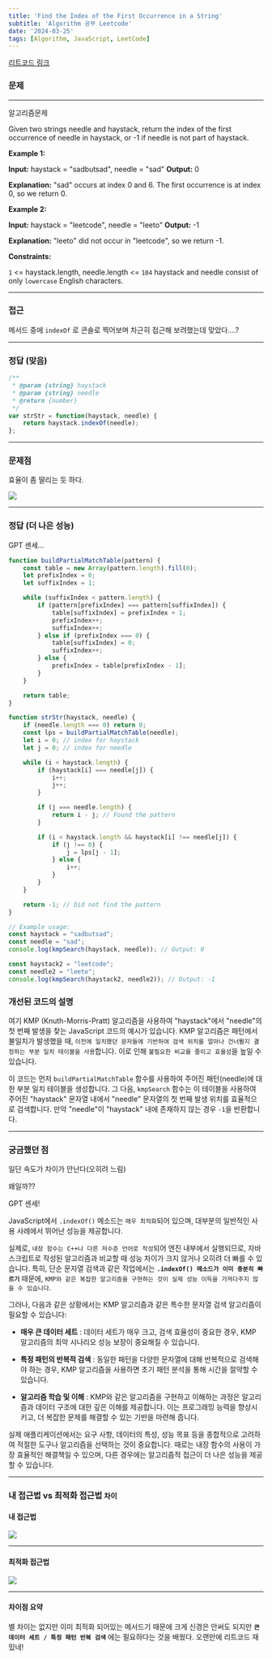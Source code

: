 ```yaml
---
title: 'Find the Index of the First Occurrence in a String'
subtitle: 'Algorithm 공부 Leetcode'
date: '2024-03-25'
tags: [Algorithm, JavaScript, LeetCode]
---
```


<span class='blogLink'>[리트코드 링크](https://leetcode.com/problems/find-the-index-of-the-first-occurrence-in-a-string/description/)</span>

### 문제

----
알고리즘문제

Given two strings needle and haystack, return the index of the first occurrence of needle in haystack, or -1 if needle is not part of haystack.

 

**Example 1:**

**Input:** haystack = "sadbutsad", needle = "sad"
**Output:** 0

**Explanation:** "sad" occurs at index 0 and 6.
The first occurrence is at index 0, so we return 0.

**Example 2:**

**Input:** haystack = "leetcode", needle = "leeto"
**Output:** -1

**Explanation:** "leeto" did not occur in "leetcode", so we return -1.
 

**Constraints:**

`1` <= haystack.length, needle.length <= `104`
haystack and needle consist of only `lowercase` English characters.

----

### 접근

메서드 중에 `indexOf` 로 콘솔로 찍어보며 차근히 접근해 보려했는데 맞았다....?

----

### 정답 (맞음)

```javascript
/**
 * @param {string} haystack
 * @param {string} needle
 * @return {number}
 */
var strStr = function(haystack, needle) {
    return haystack.indexOf(needle);
};
```

----

### 문제점

효율이 좀 딸리는 듯 하다.

<img class='blogImage' src='/blog/find_index.png'>

----

### 정답 (더 나은 성능)

GPT 센세... 

```javascript
function buildPartialMatchTable(pattern) {
    const table = new Array(pattern.length).fill(0);
    let prefixIndex = 0;
    let suffixIndex = 1;

    while (suffixIndex < pattern.length) {
        if (pattern[prefixIndex] === pattern[suffixIndex]) {
            table[suffixIndex] = prefixIndex + 1;
            prefixIndex++;
            suffixIndex++;
        } else if (prefixIndex === 0) {
            table[suffixIndex] = 0;
            suffixIndex++;
        } else {
            prefixIndex = table[prefixIndex - 1];
        }
    }

    return table;
}

function strStr(haystack, needle) {
    if (needle.length === 0) return 0;
    const lps = buildPartialMatchTable(needle);
    let i = 0; // index for haystack
    let j = 0; // index for needle

    while (i < haystack.length) {
        if (haystack[i] === needle[j]) {
            i++;
            j++;
        }

        if (j === needle.length) {
            return i - j; // Found the pattern
        }

        if (i < haystack.length && haystack[i] !== needle[j]) {
            if (j !== 0) {
                j = lps[j - 1];
            } else {
                i++;
            }
        }
    }

    return -1; // Did not find the pattern
}

// Example usage:
const haystack = "sadbutsad";
const needle = "sad";
console.log(kmpSearch(haystack, needle)); // Output: 0

const haystack2 = "leetcode";
const needle2 = "leeto";
console.log(kmpSearch(haystack2, needle2)); // Output: -1
```

### 개선된 코드의 설명



여기 KMP (Knuth-Morris-Pratt) 알고리즘을 사용하여 "haystack"에서 "needle"의 첫 번째 발생을 찾는 JavaScript 코드의 예시가 있습니다. KMP 알고리즘은 패턴에서 불일치가 발생했을 때, `이전에 일치했던 문자들에 기반하여 검색 위치를 얼마나 건너뛸지 결정하는 부분 일치 테이블을 사용`합니다. 이로 인해 `불필요한 비교를 줄이고 효율성`을 높일 수 있습니다.

이 코드는 먼저 `buildPartialMatchTable` 함수를 사용하여 주어진 패턴(needle)에 대한 부분 일치 테이블을 생성합니다. 그 다음, `kmpSearch` 함수는 이 테이블을 사용하여 주어진 "haystack" 문자열 내에서 "needle" 문자열의 첫 번째 발생 위치를 효율적으로 검색합니다. 만약 "needle"이 "haystack" 내에 존재하지 않는 경우 `-1`을 반환합니다.

----

### 궁금했던 점

일단 속도가 차이가 안난다(오히려 느림)

왜일까??

GPT 센세!

JavaScript에서 `.indexOf()` 메소드는 `매우 최적화`되어 있으며, 대부분의 일반적인 사용 사례에서 뛰어난 성능을 제공합니다. 

실제로, `내장 함수는 C++나 다른 저수준 언어로 작성`되어 엔진 내부에서 실행되므로, 자바스크립트로 작성된 알고리즘과 비교할 때 성능 차이가 크지 않거나 오히려 더 빠를 수 있습니다. 특히, 단순 문자열 검색과 같은 작업에서는 **`.indexOf() 메소드가 이미 충분히 빠르기`** 때문에, `KMP와 같은 복잡한 알고리즘을 구현하는 것이 실제 성능 이득을 가져다주지 않을 수 있습니다`.

그러나, 다음과 같은 상황에서는 KMP 알고리즘과 같은 특수한 문자열 검색 알고리즘이 필요할 수 있습니다:

- **매우 큰 데이터 세트** : 데이터 세트가 매우 크고, 검색 효율성이 중요한 경우, KMP 알고리즘의 최악 시나리오 성능 보장이 중요해질 수 있습니다.

- **특정 패턴의 반복적 검색** : 동일한 패턴을 다양한 문자열에 대해 반복적으로 검색해야 하는 경우, KMP 알고리즘을 사용하면 초기 패턴 분석을 통해 시간을 절약할 수 있습니다.

- **알고리즘 학습 및 이해** : KMP와 같은 알고리즘을 구현하고 이해하는 과정은 알고리즘과 데이터 구조에 대한 깊은 이해를 제공합니다. 이는 프로그래밍 능력을 향상시키고, 더 복잡한 문제를 해결할 수 있는 기반을 마련해 줍니다.

실제 애플리케이션에서는 요구 사항, 데이터의 특성, 성능 목표 등을 종합적으로 고려하여 적절한 도구나 알고리즘을 선택하는 것이 중요합니다. 때로는 내장 함수의 사용이 가장 효율적인 해결책일 수 있으며, 다른 경우에는 알고리즘적 접근이 더 나은 성능을 제공할 수 있습니다.

-----

### 내 접근법 vs 최적화 접근법 `차이`

#### **내 접근법**

<img class='blogImage' src='/blog/find_index.png'>

----


#### **최적화 접근법**

<img class='blogImage' src='/blog/find_index_2.png'>

----

#### **차이점 요약**

별 차이는 없지만 이미 최적화 되어있는 메서드기 때문에 크게 신경은 안써도 되지만 **`큰 데이터 세트 / 특정 패턴 반복 검색`** 에는 필요하다는 것을 배웠다.
오랜만에 리트코드 재밌네!